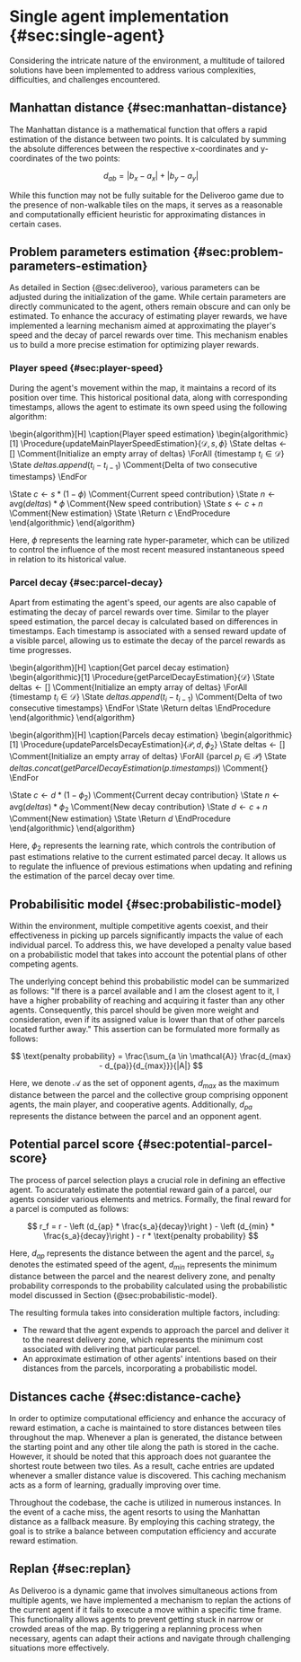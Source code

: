 # Single agent implementation {#sec:single-agent}
Considering the intricate nature of the environment, a multitude of tailored solutions have been implemented to address various complexities, difficulties, and challenges encountered.

## Manhattan distance {#sec:manhattan-distance}
The Manhattan distance is a mathematical function that offers a rapid estimation of the distance between two points. It is calculated by summing the absolute differences between the respective x-coordinates and y-coordinates of the two points:

$$
d_{ab} = | b_x - a_x | + | b_y - a_y |
$$

While this function may not be fully suitable for the Deliveroo game due to the presence of non-walkable tiles on the maps, it serves as a reasonable and computationally efficient heuristic for approximating distances in certain cases.

## Problem parameters estimation {#sec:problem-parameters-estimation}
As detailed in Section {@sec:deliveroo}, various parameters can be adjusted during the initialization of the game. While certain parameters are directly communicated to the agent, others remain obscure and can only be estimated. To enhance the accuracy of estimating player rewards, we have implemented a learning mechanism aimed at approximating the player's speed and the decay of parcel rewards over time. This mechanism enables us to build a more precise estimation for optimizing player rewards.

### Player speed {#sec:player-speed}
During the agent's movement within the map, it maintains a record of its position over time. This historical positional data, along with corresponding timestamps, allows the agent to estimate its own speed using the following algorithm:

\begin{algorithm}[H]
\caption{Player speed estimation}
\begin{algorithmic}[1]
\Procedure{updateMainPlayerSpeedEstimation}{$\mathcal{D}, s, \phi$}
\State $\text{deltas} \gets []$ \Comment{Initialize an empty array of deltas}
\ForAll {$\text{timestamp}\ t_i \in \mathcal D$}
\State $deltas.append(t_i - t_{i-1})$ \Comment{Delta of two consecutive timestamps}
\EndFor

\State $c \gets s * (1 - \phi)$ \Comment{Current speed contribution}
\State $n \gets \text{avg}(deltas) * \phi$ \Comment{New speed contribution}
\State $s \gets c + n$ \Comment{New estimation}
\State \Return $c$
\EndProcedure
\end{algorithmic}
\end{algorithm}

Here, $\phi$ represents the learning rate hyper-parameter, which can be utilized to control the influence of the most recent measured instantaneous speed in relation to its historical value.

### Parcel decay {#sec:parcel-decay}
Apart from estimating the agent's speed, our agents are also capable of estimating the decay of parcel rewards over time. Similar to the player speed estimation, the parcel decay is calculated based on differences in timestamps. Each timestamp is associated with a sensed reward update of a visible parcel, allowing us to estimate the decay of the parcel rewards as time progresses.

\begin{algorithm}[H]
\caption{Get parcel decay estimation}
\begin{algorithmic}[1]
\Procedure{getParcelDecayEstimation}{$\mathcal{D}$}
\State $\text{deltas} \gets []$ \Comment{Initialize an empty array of deltas}
\ForAll {$\text{timestamp}\ t_i \in \mathcal D$}
\State $deltas.append(t_i - t_{i-1})$ \Comment{Delta of two consecutive timestamps}
\EndFor
\State \Return deltas
\EndProcedure
\end{algorithmic}
\end{algorithm}

\begin{algorithm}[H]
\caption{Parcels decay estimation}
\begin{algorithmic}[1]
\Procedure{updateParcelsDecayEstimation}{$\mathcal{P}, d, \phi_2$}
\State $\text{deltas} \gets []$ \Comment{Initialize an empty array of deltas}
\ForAll {$\text{parcel}\ p_i \in \mathcal P$}
\State $deltas.concat(getParcelDecayEstimation(p.timestamps))$ \Comment{}
\EndFor

\State $c \gets d * (1 - \phi_2)$ \Comment{Current decay contribution}
\State $n \gets \text{avg}(deltas) * \phi_2$ \Comment{New decay contribution}
\State $d \gets c + n$ \Comment{New estimation}
\State \Return $d$
\EndProcedure
\end{algorithmic}
\end{algorithm}

Here, $\phi_2$ represents the learning rate, which controls the contribution of past estimations relative to the current estimated parcel decay. It allows us to regulate the influence of previous estimations when updating and refining the estimation of the parcel decay over time.

## Probabilisitic model {#sec:probabilistic-model}
Within the environment, multiple competitive agents coexist, and their effectiveness in picking up parcels significantly impacts the value of each individual parcel. To address this, we have developed a penalty value based on a probabilistic model that takes into account the potential plans of other competing agents.

The underlying concept behind this probabilistic model can be summarized as follows: "If there is a parcel available and I am the closest agent to it, I have a higher probability of reaching and acquiring it faster than any other agents. Consequently, this parcel should be given more weight and consideration, even if its assigned value is lower than that of other parcels located further away." This assertion can be formulated more formally as follows:

$$
\text{penalty probability} = \frac{\sum_{a \in \mathcal{A}} \frac{d_{max} - d_{pa}}{d_{max}}}{|A|}
$$

Here, we denote $\mathcal{A}$ as the set of opponent agents, $d_{max}$ as the maximum distance between the parcel and the collective group comprising opponent agents, the main player, and cooperative agents. Additionally, $d_{pa}$ represents the distance between the parcel and an opponent agent.

## Potential parcel score {#sec:potential-parcel-score}
The process of parcel selection plays a crucial role in defining an effective agent. To accurately estimate the potential reward gain of a parcel, our agents consider various elements and metrics. Formally, the final reward for a parcel is computed as follows:

$$
r_f = r - \left (d_{ap} * \frac{s_a}{decay}\right ) - \left (d_{min} * \frac{s_a}{decay}\right ) - r * \text{penalty probability}
$$

Here, $d_{ap}$ represents the distance between the agent and the parcel, $s_a$ denotes the estimated speed of the agent, $d_{min}$ represents the minimum distance between the parcel and the nearest delivery zone, and $\text{penalty probability}$ corresponds to the probability calculated using the probabilistic model discussed in Section {@sec:probabilistic-model}.

The resulting formula takes into consideration multiple factors, including:

- The reward that the agent expends to approach the parcel and deliver it to the nearest delivery zone, which represents the minimum cost associated with delivering that particular parcel.
- An approximate estimation of other agents' intentions based on their distances from the parcels, incorporating a probabilistic model.

## Distances cache {#sec:distance-cache}
In order to optimize computational efficiency and enhance the accuracy of reward estimation, a cache is maintained to store distances between tiles throughout the map. Whenever a plan is generated, the distance between the starting point and any other tile along the path is stored in the cache. However, it should be noted that this approach does not guarantee the shortest route between two tiles. As a result, cache entries are updated whenever a smaller distance value is discovered. This caching mechanism acts as a form of learning, gradually improving over time.

Throughout the codebase, the cache is utilized in numerous instances. In the event of a cache miss, the agent resorts to using the Manhattan distance as a fallback measure. By employing this caching strategy, the goal is to strike a balance between computation efficiency and accurate reward estimation.

## Replan {#sec:replan}
As Deliveroo is a dynamic game that involves simultaneous actions from multiple agents, we have implemented a mechanism to replan the actions of the current agent if it fails to execute a move within a specific time frame. This functionality allows agents to prevent getting stuck in narrow or crowded areas of the map. By triggering a replanning process when necessary, agents can adapt their actions and navigate through challenging situations more effectively.
